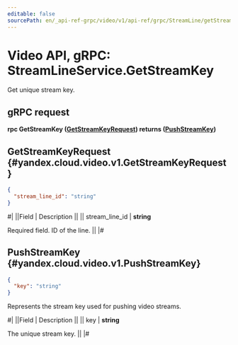 ```yaml
---
editable: false
sourcePath: en/_api-ref-grpc/video/v1/api-ref/grpc/StreamLine/getStreamKey.md
---
```


# Video API, gRPC: StreamLineService.GetStreamKey

Get unique stream key.

## gRPC request

**rpc GetStreamKey ([GetStreamKeyRequest](#yandex.cloud.video.v1.GetStreamKeyRequest)) returns ([PushStreamKey](#yandex.cloud.video.v1.PushStreamKey))**

## GetStreamKeyRequest {#yandex.cloud.video.v1.GetStreamKeyRequest}

```json
{
  "stream_line_id": "string"
}
```

#|
||Field | Description ||
|| stream_line_id | **string**

Required field. ID of the line. ||
|#

## PushStreamKey {#yandex.cloud.video.v1.PushStreamKey}

```json
{
  "key": "string"
}
```

Represents the stream key used for pushing video streams.

#|
||Field | Description ||
|| key | **string**

The unique stream key. ||
|#